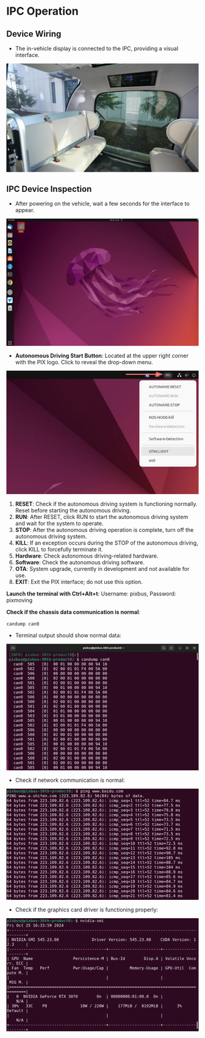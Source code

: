 # IPC Operation

## Device Wiring
- The in-vehicle display is connected to the IPC, providing a visual interface.

![tv](./image/prve.jpg)

## IPC Device Inspection
- After powering on the vehicle, wait a few seconds for the interface to appear.

![avatar](./image/Snipaste_2023-04-28_13-59-54.png)

- **Autonomous Driving Start Button**: Located at the upper right corner with the PIX logo. Click to reveal the drop-down menu.

![autoware](./image/autoware.png)

1. **RESET**: Check if the autonomous driving system is functioning normally. Reset before starting the autonomous driving.
2. **RUN**: After RESET, click RUN to start the autonomous driving system and wait for the system to operate.
3. **STOP**: After the autonomous driving operation is complete, turn off the autonomous driving system.
4. **KILL**: If an exception occurs during the STOP of the autonomous driving, click KILL to forcefully terminate it.
5. **Hardware**: Check autonomous driving-related hardware.
6. **Software**: Check the autonomous driving software.
7. **OTA**: System upgrade, currently in development and not available for use.
8. **EXIT**: Exit the PIX interface; do not use this option.

**Launch the terminal with Ctrl+Alt+t**: Username: pixbus, Password: pixmoving

**Check if the chassis data communication is normal**:
```shell
candump can0
```
- Terminal output should show normal data:

![can0](./image/can0.png)

- Check if network communication is normal:

![baidu](./image/baidu.png)

- Check if the graphics card driver is functioning properly:

![nvidia](./image/nvidia.png)
